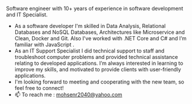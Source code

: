 Software engineer with 10+ years of experience in software development and IT Specialist.
- As a software developer I'm skilled in Data Analysis, Relational Databases and NoSQL Databases, Architectures like Microservice and Clean, Docker and Git. Also I've worked with .NET Core and C# and I’m familiar with JavaScript .
- As an IT Support Specialist I did technical support to staff and troubleshoot computer problems
and provided technical assistance relating to developed applications.
I’m always interested in learning to improve my skills, and motivated to provide clients with user-friendly applications.
- I'm looking forward to meeting and cooperating with the new team, so feel free to connect!
- 📫 To reach me : mohsenr2040@yahoo.com 

<!---
mohsenr2040/mohsenr2040 is a ✨ special ✨ repository because its `README.md` (this file) appears on your GitHub profile.
You can click the Preview link to take a look at your changes.
--->

